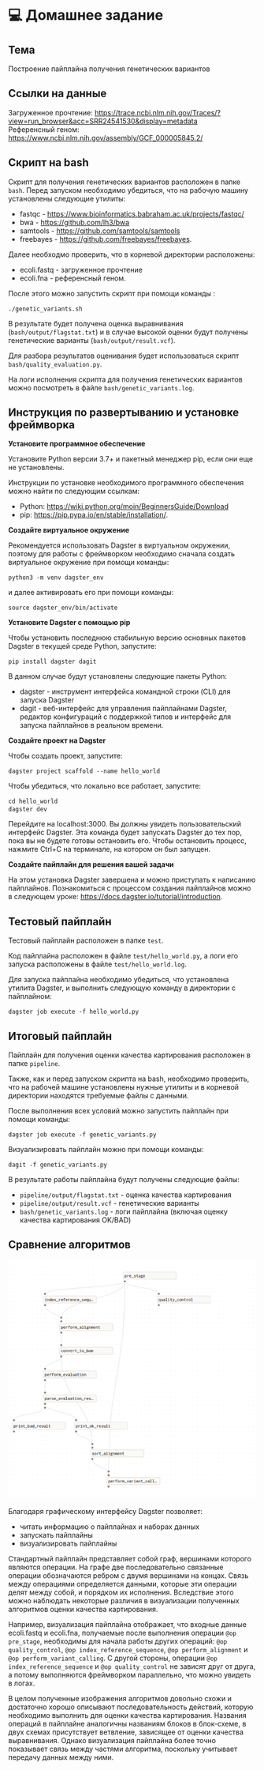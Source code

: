 # 💻 Домашнее задание

## Тема
Построение пайплайна получения генетических вариантов

## Ссылки на данные
Загруженное прочтение: https://trace.ncbi.nlm.nih.gov/Traces/?view=run_browser&acc=SRR24541530&display=metadata <br/>
Референсный геном: https://www.ncbi.nlm.nih.gov/assembly/GCF_000005845.2/

## Скрипт на bash
Скрипт для получения генетических вариантов расположен в папке `bash`. Перед запуском необходимо убедиться, что на рабочую машину установлены следующие утилиты:
* fastqc - https://www.bioinformatics.babraham.ac.uk/projects/fastqc/
* bwa - https://github.com/lh3/bwa
* samtools - https://github.com/samtools/samtools
* freebayes - https://github.com/freebayes/freebayes.

Далее необходмо проверить, что в корневой директории расположены:
* ecoli.fastq - загруженное прочтение
* ecoli.fna - референсный геном.

После этого можно запустить скрипт при помощи команды :
```
./genetic_variants.sh
```
В результате будет получена оценка выравнивания (`bash/output/flagstat.txt`) и в случае высокой оценки будут получены генетические варианты (`bash/output/result.vcf`).

Для разбора результатов оценивания будет использоваться скрипт `bash/quality_evaluation.py`.

На логи исполнения скрипта для получения генетических вариантов можно посмотреть в файле `bash/genetic_variants.log`.

## Инструкция по развертыванию и установке фреймворка
**Установите программное обеспечение**

Установите Python версии 3.7+ и пакетный менеджер pip, если они еще не установлены.

Инструкции по установке необходимого программного обеспечения можно найти по следующим ссылкам:
* Python: https://wiki.python.org/moin/BeginnersGuide/Download
* pip: https://pip.pypa.io/en/stable/installation/.

**Создайте виртуальное окружение**

Рекомендуется использовать Dagster в виртуальном окружении, поэтому для работы с фреймворком необходимо сначала создать виртуальное окружение при помощи команды:
```
python3 -m venv dagster_env
```

и далее активировать его при помощи команды:
```
source dagster_env/bin/activate
```

**Установите Dagster с помощью pip**

Чтобы установить последнюю стабильную версию основных пакетов Dagster в  текущей среде Python, запустите:
```
pip install dagster dagit
```

В данном случае будут установлены следующие пакеты Python:
* dagster - инструмент интерфейса командной строки (CLI) для запуска Dagster
* dagit - веб-интерфейс для управления пайплайнами Dagster, редактор конфигураций с поддержкой типов и интерфейс для запуска пайплайнов в реальном времени.

**Создайте проект на Dagster**

Чтобы создать проект, запустите:
```
dagster project scaffold --name hello_world
```

Чтобы убедиться, что локально все работает, запустите:
```
cd hello_world
dagster dev
```
Перейдите на localhost:3000. Вы должны увидеть пользовательский интерфейс Dagster. Эта команда будет запускать Dagster до тех пор, пока вы не будете готовы остановить его. Чтобы остановить процесс, нажмите Ctrl+C на терминале, на котором он был запущен.

**Создайте пайплайн для решения вашей задачи**

На этом установка Dagster завершена и можно приступать к написанию пайплайнов. Познакомиться с процессом создания пайплайнов можно в следующем уроке: https://docs.dagster.io/tutorial/introduction.

## Тестовый пайплайн
Тестовый пайплайн расположен в папке `test`.

Код пайплайна расположен в файле `test/hello_world.py`, а логи его запуска расположены в файле `test/hello_world.log`.

Для запуска пайплайна необходимо убедиться, что установлена утилита Dagster, и выполнить следующую команду в директории с пайплайном:
```
dagster job execute -f hello_world.py
```

## Итоговый пайплайн
Пайплайн для получения оценки качества картирования расположен в папке `pipeline`.

Также, как и перед запуском скрипта на bash, необходимо проверить, что на рабочей машине установлены нужные утилиты и в корневой директории находятся требуемые файлы с данными.

После выполнения всех условий можно запустить пайплайн при помощи команды:
```
dagster job execute -f genetic_variants.py
```

Визуализировать пайплайн можно при помощи команды:
```
dagit -f genetic_variants.py
```
В результате работы пайплайна будут получены следующие файлы:
* `pipeline/output/flagstat.txt` - оценка качества картирования
* `pipeline/output/result.vcf` - генетические варианты
* `bash/genetic_variants.log` - логи пайплайна (включая оценку качества картирования OK/BAD)

## Сравнение алгоритмов
<p align='center'>
  <img src='./pipeline/DAG.png' />
</p>

Благодаря графическому интерфейсу Dagster позволяет:
* читать информацию о пайплайнах и наборах данных
* запускать пайплайны
* визуализировать пайплайны

Стандартный пайплайн представляет собой граф, вершинами которого являются операции. На графе две последовательно связанные операции обозначаются ребром с двумя вершинами на концах. Связь между операциями определяется данными, которые эти операции делят между собой, и порядком их исполнения. Вследствие этого можно наблюдать некоторые различия в визуализации полученных алгоритмов оценки качества картирования.

Например, визуализация пайплайна отображает, что входные данные ecoli.fastq и ecoli.fna, получаемые после выполнения операции `@op pre_stage`, необходимы для начала работы других операций: `@op quality_control`, `@op index_reference_sequence`, `@op perform_alignment` и `@op perform_variant_calling`. С другой стороны, операции `@op index_reference_sequence` и `@op quality_control` не зависят друг от друга, а потому выполняются фреймворком параллельно, что можно увидеть в логах.

В целом полученные изображения алгоритмов довольно схожи и достаточно хорошо описывают последовательность действий, которую необходимо выполнить для оценки качества картирования. Названия операций в пайплайне аналогичны названиям блоков в блок-схеме, в двух схемах присутствует ветвление, зависящее от оценки качества выравнивания. Однако визуализация пайплайна более точно показывает связь между частями алгоритма, поскольку учитывает передачу данных между ними.


